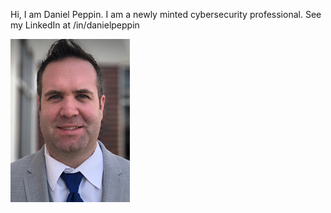 Hi, I am Daniel Peppin. I am a newly minted cybersecurity professional.
See my LinkedIn at /in/danielpeppin

![image](https://github.com/danielpeppin/danielpeppin/blob/main/2.PNG)
